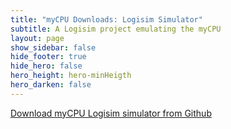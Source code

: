 ```yaml
---
title: "myCPU Downloads: Logisim Simulator"
subtitle: A Logisim project emulating the myCPU
layout: page
show_sidebar: false
hide_footer: true
hide_hero: false
hero_height: hero-minHeigth
hero_darken: false
---
```

<a class="button is-primary is-light" href="https://github.com/mylabpcb/myCPU/tree/master/Simulator" target="_blank">Download myCPU Logisim simulator from Github</a>